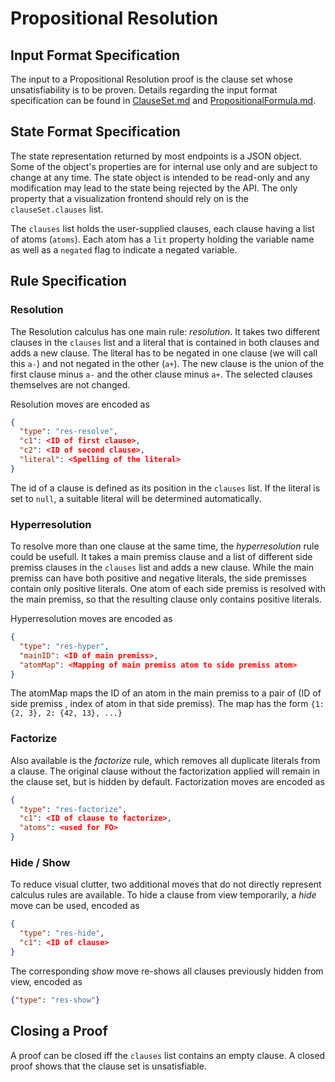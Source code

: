 # Propositional Resolution

## Input Format Specification

The input to a Propositional Resolution proof is the clause set whose unsatisfiability is to be proven.
Details regarding the input format specification can be found in [ClauseSet.md](./ClauseSet.md) and
[PropositionalFormula.md](./PropositionalFormula.md).

## State Format Specification

The state representation returned by most endpoints is a JSON object.
Some of the object's properties are for internal use only and are subject to change at any time.
The state object is intended to be read-only and any modification may lead to the state being rejected by the API.
The only property that a visualization frontend should rely on is the `clauseSet.clauses` list.

The `clauses` list holds the user-supplied clauses, each clause having a list of atoms (`atoms`).
Each atom has a `lit` property holding the variable name as well as a `negated` flag to indicate a negated variable.

## Rule Specification

### Resolution

The Resolution calculus has one main rule: _resolution_.
It takes two different clauses in the `clauses` list and a literal that is contained in both clauses and adds a new clause.
The literal has to be negated in one clause (we will call this `a-`) and not negated in the other (`a+`).
The new clause is the union of the first clause minus `a-` and the other clause minus `a+`.
The selected clauses themselves are not changed.

Resolution moves are encoded as
```json
{
  "type": "res-resolve", 
  "c1": <ID of first clause>, 
  "c2": <ID of second clause>, 
  "literal": <Spelling of the literal>
}
```
The id of a clause is defined as its position in the `clauses` list.
If the literal is set to `null`, a suitable literal will be determined automatically.

### Hyperresolution

To resolve more than one clause at the same time, the _hyperresolution_ rule could be usefull.
It takes a main premiss clause and a list of different side premiss clauses in the `clauses` list
and adds a new clause. While the main premiss can have both positive and negative literals,
the side premisses contain only positive literals.
One atom of each side premiss is resolved with the main premiss,
so that the resulting clause only contains positive literals.

Hyperresolution moves are encoded as
```json
{
  "type": "res-hyper",
  "mainID": <ID of main premiss>,
  "atomMap": <Mapping of main premiss atom to side premiss atom>
}
```
The atomMap maps the ID of an atom in the main premiss to a pair of
(ID of side premiss , index of atom in that side premiss).
The map has the form `{1: {2, 3}, 2: {42, 13}, ...}`


### Factorize

Also available is the _factorize_ rule, which removes all duplicate literals from a clause.
The original clause without the factorization applied will remain in the clause set, but is hidden by default.
Factorization moves are encoded as
```json
{
  "type": "res-factorize", 
  "c1": <ID of clause to factorize>,
  "atoms": <used for FO>
}
```
### Hide / Show

To reduce visual clutter, two additional moves that do not directly represent calculus rules are available.
To hide a clause from view temporarily, a _hide_ move can be used, encoded as
```json
{
  "type": "res-hide", 
  "c1": <ID of clause>
}
```
The corresponding _show_ move re-shows all clauses previously hidden from view, encoded as
```json
{"type": "res-show"}
```
## Closing a Proof

A proof can be closed iff the `clauses` list contains an empty clause.
A closed proof shows that the clause set is unsatisfiable.
